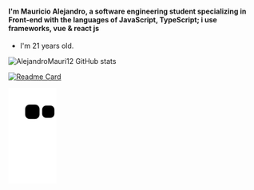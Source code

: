 #### I'm Mauricio Alejandro, a software engineering student specializing in Front-end with the languages ​​of JavaScript, TypeScript; i use frameworks, vue & react js

- I'm 21 years old.

![AlejandroMauri12 GitHub stats](https://github-readme-stats.vercel.app/api?username=AlejandroMauri12&show_icons=true&theme=transparent)

[![Readme Card](https://github.com/Mauricio1932/201227_ProyectoDjango)]([https://github.com/201255/Repositorio-Institucional-UP---Back](https://github.com/Mauricio1932/201227_ProyectoDjango))



 ![Snake animation](https://github.com/rafaballerini/rafaballerini/blob/output/github-contribution-grid-snake.svg)












 
